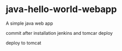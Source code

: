 java-hello-world-webapp
=======================

A simple java web app


commit after installation jenkins and tomcar deploy


deploy to tomcat
